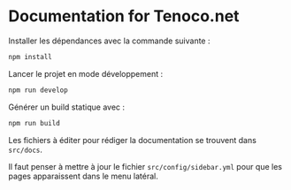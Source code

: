 # Documentation for Tenoco.net

Installer les dépendances avec la commande suivante :

```sh
npm install
```

Lancer le projet en mode développement :

```sh
npm run develop
```

Générer un build statique avec :

```sh
npm run build
```

Les fichiers à éditer pour rédiger la documentation se trouvent dans `src/docs`.

Il faut penser à mettre à jour le fichier `src/config/sidebar.yml` pour que les pages apparaissent dans le menu latéral.
